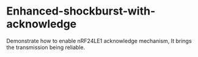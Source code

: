 # Enhanced-shockburst-with-acknowledge
Demonstrate how to enable nRF24LE1 acknowledge mechanism,  It brings the transmission being reliable.
